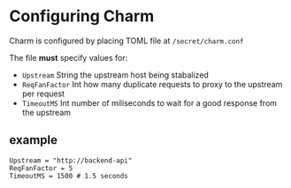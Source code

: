# Configuring Charm

Charm is configured by placing TOML file at `/secret/charm.conf`

The file **must** specify values for:

* `Upstream` String the upstream host being stabalized
* `ReqFanFactor` Int how many duplicate requests to proxy to the upstream per request
* `TimeoutMS` Int number of miliseconds to wait for a good response from the upstream

## example

```
Upstream = "http://backend-api"
ReqFanFactor = 5
TimeoutMS = 1500 # 1.5 seconds
```